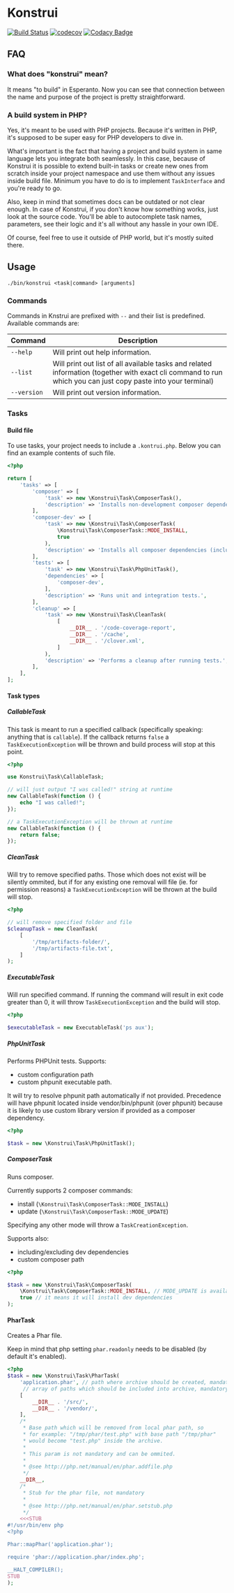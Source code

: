 # Konstrui

[![Build Status](https://travis-ci.org/shazarre/konstrui.svg?branch=master)](https://travis-ci.org/shazarre/konstrui)
[![codecov](https://codecov.io/gh/shazarre/konstrui/branch/master/graph/badge.svg)](https://codecov.io/gh/shazarre/konstrui)
[![Codacy Badge](https://api.codacy.com/project/badge/Grade/872e64c3adf04cfd97c3c44e1e3bcf5a)](https://www.codacy.com/app/leszek-stachowski/konstrui?utm_source=github.com&amp;utm_medium=referral&amp;utm_content=shazarre/konstrui&amp;utm_campaign=Badge_Grade)

## FAQ

### What does "konstrui" mean?

It means "to build" in Esperanto. Now you can see that connection between the 
name and purpose of the project is pretty straightforward.

### A build system in PHP?

Yes, it's meant to be used with PHP projects. Because it's written in PHP, 
it's supposed to be super easy for PHP developers to dive in. 

What's important is the fact that having a project and build system in same
language lets you integrate both seamlessly. In this case, because of Konstrui
it is possible to extend built-in tasks or create new ones from scratch inside
your project namespace and use them without any issues inside build file.
Minimum you have to do is to implement `TaskInterface` and you're ready to go.

Also, keep in mind that sometimes docs can be outdated or not clear enough. In
case of Konstrui, if you don't know how something works, just look at the source
code. You'll be able to autocomplete task names, parameters, see their logic
and it's all without any hassle in your own IDE.

Of course, feel free to use it outside of PHP world, but it's mostly suited 
there.

## Usage

`./bin/konstrui <task|command> [arguments]`

### Commands

Commands in Knstrui are prefixed with `--` and their list
is predefined. Available commands are:

| Command        | Description           |
| ------------- | ------------- |
| `--help` | Will print out help information. |
| `--list` | Will print out list of all available tasks and related information (together with exact cli command to run which you can just copy paste into your terminal) |
| `--version` | Will print out version information. |

### Tasks

#### Build file

To use tasks, your project needs to include a `.kontrui.php`. Below you can find an example
contents of such file.

```php
<?php

return [
    'tasks' => [
        'composer' => [
            'task' => new \Konstrui\Task\ComposerTask(),
            'description' => 'Installs non-development composer dependencies.',
        ],
        'composer-dev' => [
            'task' => new \Konstrui\Task\ComposerTask(
                \Konstrui\Task\ComposerTask::MODE_INSTALL,
                true
            ),
            'description' => 'Installs all composer dependencies (including dev).',
        ],
        'tests' => [
            'task' => new \Konstrui\Task\PhpUnitTask(),
            'dependencies' => [
                'composer-dev',
            ],
            'description' => 'Runs unit and integration tests.',
        ],
        'cleanup' => [
            'task' => new \Konstrui\Task\CleanTask(
                [
                    __DIR__ . '/code-coverage-report',
                    __DIR__ . '/cache',
                    __DIR__ . '/clover.xml',
                ]
            ),
            'description' => 'Performs a cleanup after running tests.',
        ],
    ],
];
```

#### Task types

##### CallableTask

This task is meant to run a specified callback (specifically speaking: anything 
that is `callable`). If the callback returns `false` a `TaskExecutionException` 
will be thrown and build process will stop at this point.


```php
<?php

use Konstrui\Task\CallableTask;

// will just output "I was called!" string at runtime
new CallableTask(function () {
    echo "I was called!";
});

// a TaskExecutionException will be thrown at runtime
new CallableTask(function () {
    return false;
});
```

##### CleanTask

Will try to remove specified paths. Those which does not exist will be silently
ommited, but if for any existing one removal will file (ie. for permission 
reasons) a `TaskExecutionException` will be thrown at the build will
stop.

```php
<?php

// will remove specified folder and file
$cleanupTask = new CleanTask(
    [
        '/tmp/artifacts-folder/',
        '/tmp/artifacts-file.txt',
    ]
);
```

##### ExecutableTask

Will run specified command. If running the command will result in exit code
greater than 0, it will throw `TaskExecutionException` and the build will stop.

```php
<?php

$executableTask = new ExecutableTask('ps aux');
```

##### PhpUnitTask

Performs PHPUnit tests. Supports:
- custom configuration path
- custom phpunit executable path.

It will try to resolve phpunit path automatically if not provided. Precedence
will have phpunit located inside vendor/bin/phpunit (over phpunit) because
it is likely to use custom library version if provided as a composer
dependency.

```php
<?php

$task = new \Konstrui\Task\PhpUnitTask();

```

##### ComposerTask

Runs composer.

Currently supports 2 composer commands:
- install (`\Konstrui\Task\ComposerTask::MODE_INSTALL`)
- update (`\Konstrui\Task\ComposerTask::MODE_UPDATE`)

Specifying any other mode will throw a `TaskCreationException`.

Supports also:
- including/excluding dev dependencies
- custom composer path
 
```php
<?php

$task = new \Konstrui\Task\ComposerTask(
    \Konstrui\Task\ComposerTask::MODE_INSTALL, // MODE_UPDATE is available too
    true // it means it will install dev dependencies
);

```

#### PharTask

Creates a Phar file.

Keep in mind that php setting `phar.readonly` needs to be disabled (by default it's enabled).

```php
<?php
$task = new \Konstrui\Task\PharTask(
    'application.phar', // path where archive should be created, mandatory
     // array of paths which should be included into archive, mandatory
    [
        __DIR__ . '/src/',
        __DIR__ . '/vendor/',
    ],
    /*
     * Base path which will be removed from local phar path, so
     * for example: "/tmp/phar/test.php" with base path "/tmp/phar"
     * would become "test.php" inside the archive.
     * 
     * This param is not mandatory and can be ommited.  
     * 
     * @see http://php.net/manual/en/phar.addfile.php
     */
    __DIR__,
    /*
     * Stub for the phar file, not mandatory
     * 
     * @see http://php.net/manual/en/phar.setstub.php
     */
    <<<STUB
#!/usr/bin/env php
<?php

Phar::mapPhar('application.phar');

require 'phar://application.phar/index.php';

__HALT_COMPILER();
STUB
);
```
